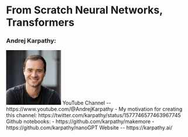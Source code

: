 # From Scratch Neural Networks, Transformers    

### Andrej Karpathy:  
<img src="./Andrej_Karpathy.jpg" width=150>   
YouTube Channel -- https://www.youtube.com/@AndrejKarpathy    
 - My motivation for creating this channel: https://twitter.com/karpathy/status/1577746577463967745    
Github notebooks:   
 - https://github.com/karpathy/makemore  
 - https://github.com/karpathy/nanoGPT  
Website -- https://karpathy.ai/   

